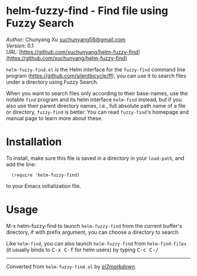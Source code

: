 # helm-fuzzy-find - Find file using Fuzzy Search

*Author:* Chunyang Xu <xuchunyang56@gmail.com><br>
*Version:* 0.1<br>
*URL:* [https://github.com/xuchunyang/helm-fuzzy-find](https://github.com/xuchunyang/helm-fuzzy-find)<br>

`helm-fuzzy-find.el` is the Helm interface for the `fuzzy-find` command
line program (https://github.com/silentbicycle/ff), you can use it to
search files under a directory using Fuzzy Search.

When you want to search files only according to their base-names, use the
notable `find` program and its helm interface `helm-find` instead, but if
you also use their parent directory names, i.e., full absolute path name of
a file or directory, `fuzzy-find` is better.  You can read `fuzzy-find`'s
homepage and manual page to learn more about these.

Installation
============

To install, make sure this file is saved in a directory in your `load-path`,
and add the line:

      (require 'helm-fuzzy-find)

to your Emacs initialization file.

Usage
=====

M-x helm-fuzzy-find to launch `helm-fuzzy-find` from the current buffer's
directory, if with prefix argument, you can choose a directory to search.

Like `helm-find`, you can also launch `helm-fuzzy-find` from
`helm-find-files` (it usually binds to <kbd>C-x C-f</kbd> for helm users) by typing
<kbd>C-c C-/</kbd>


---
Converted from `helm-fuzzy-find.el` by [*el2markdown*](https://github.com/Lindydancer/el2markdown).
